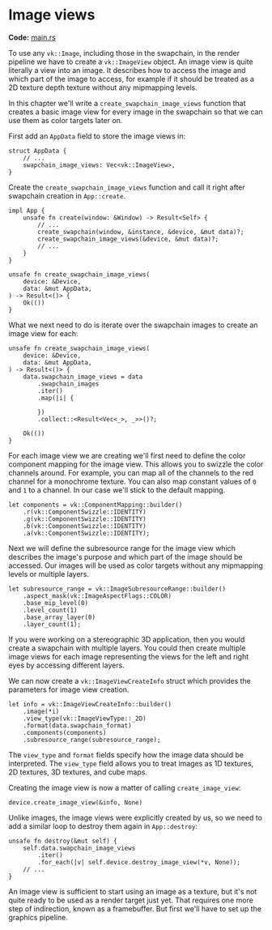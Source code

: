 # Image views

**Code:** [main.rs](https://github.com/KyleMayes/vulkanalia/tree/master/tutorial/src/07_image_views.rs)

To use any `vk::Image`, including those in the swapchain, in the render pipeline we have to create a `vk::ImageView` object. An image view is quite literally a view into an image. It describes how to access the image and which part of the image to access, for example if it should be treated as a 2D texture depth texture without any mipmapping levels.

In this chapter we'll write a `create_swapchain_image_views` function that creates a basic image view for every image in the swapchain so that we can use them as color targets later on.

First add an `AppData` field to store the image views in:

```rust,noplaypen
struct AppData {
    // ...
    swapchain_image_views: Vec<vk::ImageView>,
}

```

Create the `create_swapchain_image_views` function and call it right after swapchain creation in `App::create`.

```rust,noplaypen
impl App {
    unsafe fn create(window: &Window) -> Result<Self> {
        // ...
        create_swapchain(window, &instance, &device, &mut data)?;
        create_swapchain_image_views(&device, &mut data)?;
        // ...
    }
}

unsafe fn create_swapchain_image_views(
    device: &Device,
    data: &mut AppData,
) -> Result<()> {
    Ok(())
}
```

What we next need to do is iterate over the swapchain images to create an image view for each:

```rust,noplaypen
unsafe fn create_swapchain_image_views(
    device: &Device,
    data: &mut AppData,
) -> Result<()> {
    data.swapchain_image_views = data
        .swapchain_images
        .iter()
        .map(|i| {

        })
        .collect::<Result<Vec<_>, _>>()?;

    Ok(())
}
```

For each image view we are creating we'll first need to define the color component mapping for the image view. This allows you to swizzle the color channels around. For example, you can map all of the channels to the red channel for a monochrome texture. You can also map constant values of `0` and `1` to a channel. In our case we'll stick to the default mapping.

```rust,noplaypen
let components = vk::ComponentMapping::builder()
    .r(vk::ComponentSwizzle::IDENTITY)
    .g(vk::ComponentSwizzle::IDENTITY)
    .b(vk::ComponentSwizzle::IDENTITY)
    .a(vk::ComponentSwizzle::IDENTITY);
```

Next we will define the subresource range for the image view which describes the image's purpose and which part of the image should be accessed. Our images will be used as color targets without any mipmapping levels or multiple layers.

```rust,noplaypen
let subresource_range = vk::ImageSubresourceRange::builder()
    .aspect_mask(vk::ImageAspectFlags::COLOR)
    .base_mip_level(0)
    .level_count(1)
    .base_array_layer(0)
    .layer_count(1);
```

If you were working on a stereographic 3D application, then you would create a swapchain with multiple layers. You could then create multiple image views for each image representing the views for the left and right eyes by accessing different layers.

We can now create a `vk::ImageViewCreateInfo` struct which provides the parameters for image view creation.

```rust,noplaypen
let info = vk::ImageViewCreateInfo::builder()
    .image(*i)
    .view_type(vk::ImageViewType::_2D)
    .format(data.swapchain_format)
    .components(components)
    .subresource_range(subresource_range);
```

The `view_type` and `format` fields specify how the image data should be interpreted. The `view_type` field allows you to treat images as 1D textures, 2D textures, 3D textures, and cube maps.

Creating the image view is now a matter of calling `create_image_view`:

```rust,noplaypen
device.create_image_view(&info, None)
```

Unlike images, the image views were explicitly created by us, so we need to add a similar loop to destroy them again in `App::destroy`:

```rust,noplaypen
unsafe fn destroy(&mut self) {
    self.data.swapchain_image_views
        .iter()
        .for_each(|v| self.device.destroy_image_view(*v, None));
    // ...
}
```

An image view is sufficient to start using an image as a texture, but it's not quite ready to be used as a render target just yet. That requires one more step of indirection, known as a framebuffer. But first we'll have to set up the graphics pipeline.
